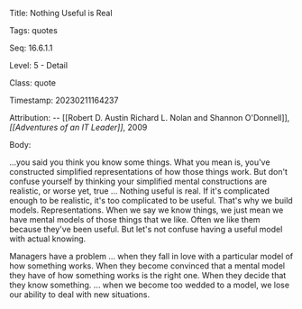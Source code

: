 Title:  Nothing Useful is Real

Tags:   quotes

Seq:    16.6.1.1

Level:  5 - Detail

Class:  quote

Timestamp: 20230211164237

Attribution: -- [[Robert D. Austin Richard L. Nolan and Shannon O'Donnell]], *[[Adventures of an IT Leader]]*, 2009

Body:

...you said you think you know some things. What you mean is, you've constructed simplified representations of how those things work. But don't confuse yourself by thinking your simplified mental constructions are realistic, or worse yet, true ... Nothing useful is real. If it's complicated enough to be realistic, it's too complicated to be useful. That's why we build models. Representations. When we say we know things, we just mean we have mental models of those things that we like. Often we like them because they've been useful. But let's not confuse having a useful model with actual knowing. 

Managers have a problem ... when they fall in love with a particular model of how something works. When they become convinced that a mental model they have of how something works is the right one. When they decide that they know something. ... when we become too wedded to a model, we lose our ability to deal with new situations.
